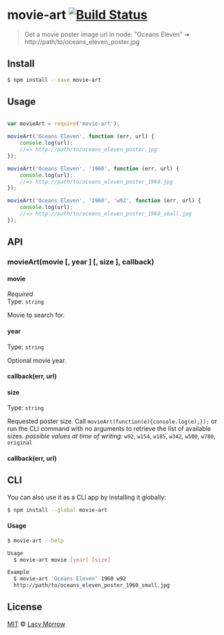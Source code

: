 # movie-art [![Build Status](https://travis-ci.org/lacymorrow/movie-art.svg?branch=master)](https://travis-ci.org/lacymorrow/movie-art)

> Get a movie poster image url in node: "Oceans Eleven" ➔ http://path/to/oceans_eleven_poster.jpg


## Install

```bash
$ npm install --save movie-art
```


## Usage

```js

var movieArt = require('movie-art');

movieArt('Oceans Eleven', function (err, url) {
    console.log(url);
    //=> http://path/to/oceans_eleven_poster.jpg
});

movieArt('Oceans Eleven', '1960', function (err, url) {
    console.log(url);
    //=> http://path/to/oceans_eleven_poster_1960.jpg
});

movieArt('Oceans Eleven', '1960', 'w92', function (err, url) {
    console.log(url);
    //=> http://path/to/oceans_eleven_poster_1960_small.jpg
});

```

## API

### movieArt(movie [, year ] [, size ], callback)

#### movie

*Required*  
Type: `string`

Movie to search for.


#### year

Type: `string` 

Optional movie year.

#### callback(err, url)


#### size

Type: `string` 

Requested poster size. 
Call `movieArt(function(e){console.log(e);});` or run the CLI command with no arguments to retrieve the list of available sizes.
*possible values at time of writing:* `w92`, `w154`, `w185`, `w342`, `w500`, `w780`, `original`

#### callback(err, url)


## CLI

You can also use it as a CLI app by installing it globally:

```bash
$ npm install --global movie-art
```

#### Usage

```bash
$ movie-art --help

Usage
  $ movie-art movie [year] [size]

Example
  $ movie-art 'Oceans Eleven' 1960 w92
  http://path/to/oceans_eleven_poster_1960_small.jpg
```


## License

[MIT](http://opensource.org/licenses/MIT) © [Lacy Morrow](http://lacymorrow.com)
